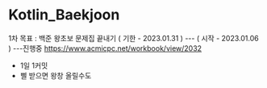 # Kotlin_Baekjoon

1차 목표 : 백준 왕초보 문제집 끝내기 ( 기한 - 2023.01.31 ) --- ( 시작 - 2023.01.06 ) ---진행중
  https://www.acmicpc.net/workbook/view/2032 

- 1일 1커밋 
- 삘 받으면 왕창 올릴수도
